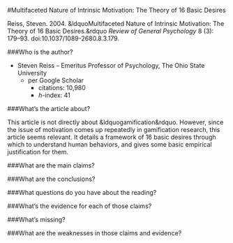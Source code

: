 #Multifaceted Nature of Intrinsic Motivation: The Theory of 16 Basic Desires

Reiss, Steven. 2004. &ldquoMultifaceted Nature of Intrinsic Motivation: The Theory of 16 Basic Desires.&rdquo *Review of General Psychology* 8 (3): 179–93. doi:10.1037/1089-2680.8.3.179.

###Who is the author?

* Steven Reiss &ndash; Emeritus Professor of Psychology, The Ohio State University
  * per Google Scholar
    * citations: 10,980
    * *h*-index: 41

###What’s the article about?

This article is not directly about &ldquogamification&rdquo.  However, since the issue of motivation comes up repeatedly in gamification research, this article seems relevant.  It details a framework of 16 basic desires through which to understand human behaviors, and gives some basic empirical justification for them.

###What are the main claims?

###What are the conclusions?

###What questions do you have about the reading?

###What’s the evidence for each of those claims?

###What’s missing?

###What are the weaknesses in those claims and evidence?



